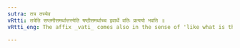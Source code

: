 ```yaml
---
sutra: तत्र तस्येव
vRtti: तत्रेति सप्तमीसमर्थात्तस्येति षष्ठीसमर्थाच्च इवार्थे वतिः प्रत्ययो भवति ॥
vRtti_eng: The affix _vati_ comes also in the sense of 'like what is therein or thereof'.

---
```

